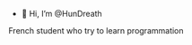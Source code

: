 - 👋 Hi, I’m @HunDreath <br>

French student who try to learn programmation 

<!---
HunDreath/HunDreath is a ✨ special ✨ repository because its `README.md` (this file) appears on your GitHub profile.
You can click the Preview link to take a look at your changes.
--->
